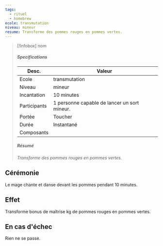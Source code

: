 ```yaml
---
tags:
  - rituel
  - homebrew
ecole: transmutation
niveau: mineur
resume: Transforme des pommes rouges en pommes vertes.
---
```



> [!Infobox] nom
> ##### Specifications
> | Desc. | Valeur |
> | --- | --- |
> | Ecole | transmutation |
> | Niveau | mineur |
> | Incantation | 10 minutes |
> | Participants | 1 personne capable de lancer un sort mineur. |
> | Portée | Toucher |
> | Durée | Instantané |
> | Composants |   |
> ##### Résumé
> *Transforme des pommes rouges en pommes vertes.*

## Cérémonie
Le mage chante et danse devant les pommes pendant 10 minutes.

## Effet
Transforme bonus de maîtrise kg de pommes rouges en pommes vertes.

## En cas d'échec
Rien ne se passe.
